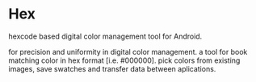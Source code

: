 # Hex
hexcode based digital color management tool for Android.

for precision and uniformity in digital color management. a tool for book matching color in hex format [i.e. #000000]. pick colors from existing images, save swatches and transfer data between aplications.
